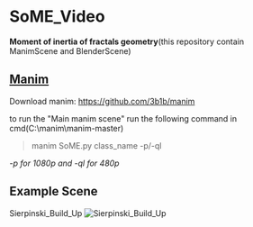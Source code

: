 # SoME_Video
**Moment of inertia of fractals geometry**(this repository contain ManimScene and BlenderScene)

## [Manim](https://github.com/thanniti/SoME_Video/blob/main/SoME.py)
Download manim: https://github.com/3b1b/manim

to run the "Main manim scene" run the following command in cmd(C:\manim\manim-master)
>manim SoME.py class_name -p/-ql

*-p for 1080p and -ql for 480p*

## Example Scene
Sierpinski_Build_Up
![Sierpinski_Build_Up](https://github.com/thanniti/SoME_Video/blob/main/Media/Sierpinski_Build_Up.gif)


